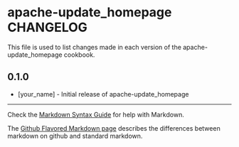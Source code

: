 apache-update_homepage CHANGELOG
================================

This file is used to list changes made in each version of the apache-update_homepage cookbook.

0.1.0
-----
- [your_name] - Initial release of apache-update_homepage

- - -
Check the [Markdown Syntax Guide](http://daringfireball.net/projects/markdown/syntax) for help with Markdown.

The [Github Flavored Markdown page](http://github.github.com/github-flavored-markdown/) describes the differences between markdown on github and standard markdown.
